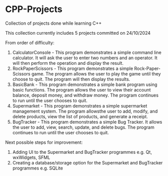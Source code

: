 # CPP-Projects
Collection of projects done while learning C++

This collection currently includes 5 projects committed on 24/10/2024

From order of difficulty:

1. CalculatorConsole - This program demonstrates a simple command line calculator. It will ask the user to enter two numbers and an operator. It will then perform the operation and display the result.
2. RockPaperScissors - This program demonstrates a simple Rock-Paper-Scissors game. The program allows the user to play the game until they choose to quit. The program will then display the results. 
3. BasicBank - This program demonstrates a simple bank program using basic functions. The program allows the user to view their account balance, deposit money, and withdraw money. The program continues to run until the user chooses to quit.
4. Supermarket - This program demonstrates a simple supermarket management system. The program allowsthe user to add, modify, and delete products, view the list of products, and generate a receipt.
5. BugTracker - This program demonstrates a simple Bug Tracker. It allows the user to add, view, search, update, and delete bugs. The program continues to run until the user chooses to quit. 

Next possible steps for improvement:
1. Adding UI to the Supermarket and BugTracker programmes e.g. Qt, wxWidgets, SFML
2. Creating a database/storage option for the Supermarket and BugTracker programmes e.g. SQLite

